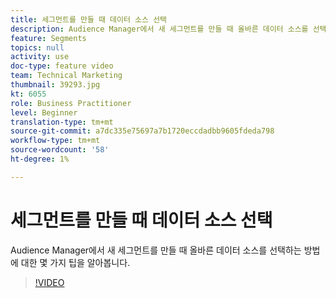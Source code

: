 ```yaml
---
title: 세그먼트를 만들 때 데이터 소스 선택
description: Audience Manager에서 새 세그먼트를 만들 때 올바른 데이터 소스를 선택하는 방법에 대한 몇 가지 팁을 알아봅니다.
feature: Segments
topics: null
activity: use
doc-type: feature video
team: Technical Marketing
thumbnail: 39293.jpg
kt: 6055
role: Business Practitioner
level: Beginner
translation-type: tm+mt
source-git-commit: a7dc335e75697a7b1720eccdadbb9605fdeda798
workflow-type: tm+mt
source-wordcount: '58'
ht-degree: 1%

---
```



# 세그먼트를 만들 때 데이터 소스 선택

Audience Manager에서 새 세그먼트를 만들 때 올바른 데이터 소스를 선택하는 방법에 대한 몇 가지 팁을 알아봅니다.

>[!VIDEO](https://video.tv.adobe.com/v/39293/?quality=12&learn=on)

